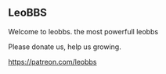 ## LeoBBS

Welcome to leobbs. the most powerfull leobbs

Please donate us, help us growing.

https://patreon.com/leobbs
